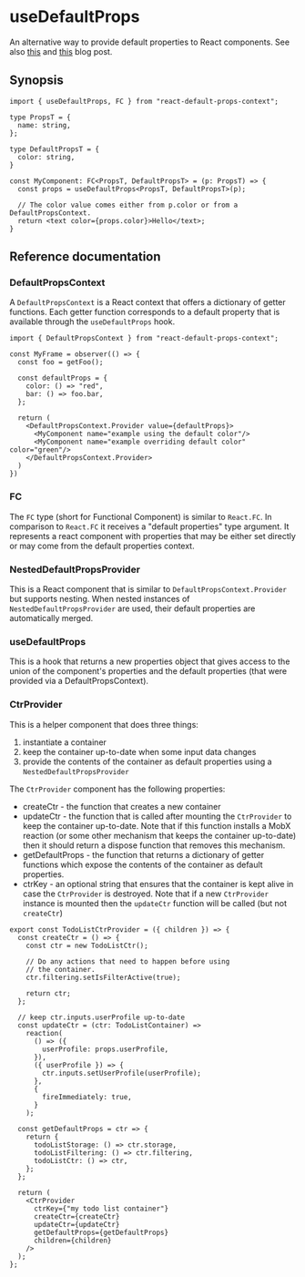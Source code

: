 # useDefaultProps

An alternative way to provide default properties to React components.
See also [this](https://mnieber.github.io/react/typescript/2020/05/23/using-default-properties-in-react.html) and
[this](https://mnieber.github.io/react/2020/05/26/inserting-facets-into-react-components.html) blog post.

## Synopsis

```
import { useDefaultProps, FC } from "react-default-props-context";

type PropsT = {
  name: string,
};

type DefaultPropsT = {
  color: string,
}

const MyComponent: FC<PropsT, DefaultPropsT> = (p: PropsT) => {
  const props = useDefaultProps<PropsT, DefaultPropsT>(p);

  // The color value comes either from p.color or from a DefaultPropsContext.
  return <text color={props.color}>Hello</text>;
}
```

## Reference documentation

### DefaultPropsContext

A `DefaultPropsContext` is a React context that offers a dictionary of getter functions.
Each getter function corresponds to a default property that is available through
the `useDefaultProps` hook.

```
import { DefaultPropsContext } from "react-default-props-context";

const MyFrame = observer(() => {
  const foo = getFoo();

  const defaultProps = {
    color: () => "red",
    bar: () => foo.bar,
  };

  return (
    <DefaultPropsContext.Provider value={defaultProps}>
      <MyComponent name="example using the default color"/>
      <MyComponent name="example overriding default color" color="green"/>
    </DefaultPropsContext.Provider>
  )
})
```

### FC

The `FC` type (short for Functional Component) is similar to `React.FC`. In comparison to `React.FC` it
receives a "default properties" type argument. It represents a react component with properties
that may be either set directly or may come from the default properties context.

### NestedDefaultPropsProvider

This is a React component that is similar to `DefaultPropsContext.Provider` but supports nesting.
When nested instances of `NestedDefaultPropsProvider` are used, their default properties are automatically merged.

### useDefaultProps

This is a hook that returns a new properties object that gives access to the union of the component's properties
and the default properties (that were provided via a DefaultPropsContext).

### CtrProvider

This is a helper component that does three things:

1. instantiate a container
2. keep the container up-to-date when some input data changes
3. provide the contents of the container as default properties using a `NestedDefaultPropsProvider`

The `CtrProvider` component has the following properties:

- createCtr - the function that creates a new container
- updateCtr - the function that is called after mounting the `CtrProvider` to keep the container up-to-date.
  Note that if this function installs a MobX reaction (or some other mechanism that keeps the container
  up-to-date) then it should return a dispose function that removes this mechanism.
- getDefaultProps - the function that returns a dictionary of getter functions which expose the contents of the
  container as default properties.
- ctrKey - an optional string that ensures that the container is kept alive in case the `CtrProvider` is destroyed.
  Note that if a new `CtrProvider` instance is mounted then the `updateCtr` function will be called (but not
  `createCtr`)

```
export const TodoListCtrProvider = ({ children }) => {
  const createCtr = () => {
    const ctr = new TodoListCtr();

    // Do any actions that need to happen before using
    // the container.
    ctr.filtering.setIsFilterActive(true);

    return ctr;
  };

  // keep ctr.inputs.userProfile up-to-date
  const updateCtr = (ctr: TodoListContainer) =>
    reaction(
      () => ({
        userProfile: props.userProfile,
      }),
      ({ userProfile }) => {
        ctr.inputs.setUserProfile(userProfile);
      },
      {
        fireImmediately: true,
      }
    );

  const getDefaultProps = ctr => {
    return {
      todoListStorage: () => ctr.storage,
      todoListFiltering: () => ctr.filtering,
      todoListCtr: () => ctr,
    };
  };

  return (
    <CtrProvider
      ctrKey={"my todo list container"}
      createCtr={createCtr}
      updateCtr={updateCtr}
      getDefaultProps={getDefaultProps}
      children={children}
    />
  );
};
```

